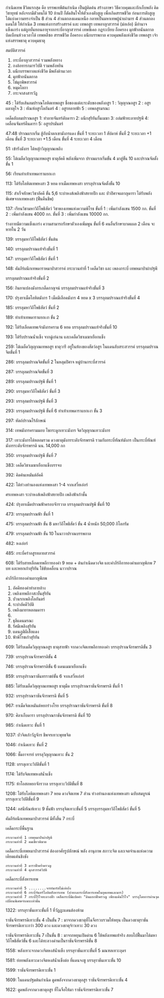 กำเนิดเทพ
ชีวิตแรกสุด คือ บรรพเทพีต้นกำเนิด
เป็นผู้คิดค้น สร้างภาษา วิธีควบคุมและกักเก็บพลัง คิดวิชายุทธ์
หลังจากมีตัวตนได้ 10 ล้านปี ก็ตัดสินใจให้ตัวเองดับสูญ เพื่อเกิดสรรพชีวิต
ก่อนการดับสูญ ได้แบ่งความทรงจำเป็น 8 ส่วน 
4 ส่วนตกลงแดนเหนือ กลายเป็นมหาเทพผู้นำเผ่ามาร 
4 ส่วนตกลงแดนใต้ ให้กำเนิด 3 เทพแห่งการสร้างสรรค์ และ เทพอสูร 
เทพอาญาสวรรค์ (ม่อเอ้อ) มีอำนาจแข็งแกร่ง แต่ถูกบั่นทอนอายุจากกระบี่อาญาสวรรค์ 
เทพซีเคอ กฎระเบียบ ถือครอง มุกฟ้าอนันตกาล บิดเบือนห้วงเวลาได้ 
เทพหลีซอ สรรพชีวิต ถือครอง ผนึกบรรพกาล ควบคุมพลังแห่งชีวิต 
เทพอสูร เจ้าแห่งสรรพธาตุ ควบคุมธาตุ

สมบัติสวรรค์
1. กระบี่อาญาสวรรค์ รวมพลังหยาง 
2. กงล้อทารกมารวิบัติ รวมพลังหยิน
3. ผนึกบรรพกาลแห่งชีวิต มีพลังด้านเวลา
4. มุกฟ้าอนันตกาล
5. ไข่มุกพิษสวรรค์
6. หมุดโลกา
7. กระจกสงสารวัฎ

45 : 
ได้รับเส้นลมปราณโลหิตเทพอสูร
ชื่อของแต่ละระดับของพลังอสูร
1 : วิญญาณอสูร
2 : อสูรผลาญใจ
3 : ทัณฑ์อสูรโลกันตร์
4 : อสูรทลายฟ้า
5 : เทพอสูรมรณะ

เคล็ดลับลมปราณอสูร
1: ทำลายจันทร์ดับดารา
2: ผนึกสุริยันกั้นเมฆา
3: ถล่มฟ้าทะลายปฐพี
4: เคลื่อนจันทร์คืนดารา 
5: อสูรปรมันตร์

47:48 
ปราณแรกเริ่ม สู้กับน้ำตกเขามังกรแดง
ขั้นที่ 1 ระยะเวลา 1 สัปดาห์
ขั้นที่ 2 ระยะเวลา +1 เดือน
ขั้นที่ 3 ระยะเวลา +1.5 เดือน
ขั้นที่ 4 ระยะเวลา 4 เดือน

51: 
เข้ารังมังกร ได้หญ้าวิญญาณเพลิง

55: 
ได้เมล็ดวิญญาณเทพอสูร ธาตุอัคคี
พลังเพิ่มจาก ปราณแรกเริ่มขั้น 4 มาสู่ขั้น 10 
และปราณจัดตั้งขั้น 1 

56: 
เรียนท่าเท้าเทพดาราแยกเงา 

113: 
ได้รับโลหิตเทพหงสา 3 หยด ยาเม็ดเทพหงสา บรรลุปราณจัดตั้งขั้น 10 

115: 
สำเร็จทักษะวิชาอัคคี ขั้น 5,6 
ระบำหงส์เพลิงฟ้าสยายปีก และ บัวปิศาจผลาญดารา
ได้รับพลังพิเศษจากเทพหงสา (ฟิ้นคืนชีพ)

137:
เรียนวิชามหาวิถีโพธิสัตว์ วิชาของเทพแห่งความพิโรธ
ขั้นที่ 1 : เพิ่มกำลังแขน 1500 กก.
ขั้นที่ 2 : เพิ่มกำลังแขน 4000 กก.
ขั้นที่ 3 : เพิ่มกำลังแขน 10000 กก.

ร่างกายมีตวามแข็งแกร่ง
ความสามารถรักษาตัวเองเพิ่มพูน 
ขั้นที่ 6 คนอื่นรักษาบาดแผล 2 เดือน จะหายใน 2 วัน 

139:
บรรลุมหาวิถีโพธิสัตว์ ขั้นต้น

140:
บรรลุลมปราณแท้จริงขั้นที่ 1

147:
บรรลุมหาวิถีโพธิสัตว์ ขั้นที่ 1

148:
คัมภีร์ผนึกเทพดาราหมาป่าสวรรค์ กระบวนท่าที่ 1
เคล็ดวิชา และ เพลงกระบี่
เทพหมาป่าผ่าปฐพี 

บรรลุลมปราณแท้จริงขั้นที่ 2

156:
กินยาแปลงมังกรเกล็ดกาญจน์
บรรลุลมปราณแท้จริงขั้นที่ 3

170:
ปรุงยาเม็ดโลหิตมังกร
1  เม็ดมีเลือดมังกร 4 หยด x 3
บรรลุลมปราณแท้จริงขั้นที่ 4

185:
บรรลุมหาวิถีโพธิสัตว์ ขั้นที่ 2

189:
ท่าเท้าเทพดาราแยกเงา ขั้น 2

192:
ได้รับเลือดเทพเจ้ามังกรคราม 6 หยด
บรรลุลมปราณแท้จริงขั้นที่ 10

193:
ได้รับปราณน้ำแข็ง จากฉู่เย่ฉาน
และเคล็ดวิชาเมฆาเยือกแข็ง

259:
ได้เมล็ดวิญญาณเทพอสูร ธาตุวารี
อยู่ในท้องของสัตว์อสูร ในแดนลับสระสวรรค์
บรรลุลมปราณจิตขั้นที่ 1

286:
บรรลุลมปราณจิตขั้นที่ 2
ในหลุมปิศาจ หมู่บ้านกระบี่สวรรค์

287:
บรรลุลมปราณจิตขั้นที่ 3

289:
บรรลุลมปราณปฐพี ขั้นที่ 1

290:
บรรลุมหาวิถีโพธิสัตว์ ขั้นที่ 3

293: 
บรรลุลมปราณปฐพี ขั้นที่ 3

293: 
บรรลุลมปราณปฐพี ขั้นที่ 6
ท่าเท้าเทพดาราแยกเงา ขั้น 3

297:
หัตถ์ปราณไร้ลักษณ์

314:
เทพมังกรครามมอบ
ไขกระดูกเทวะมังกร
จิตวิญญาณเทวะมังกร

317:
เทวะมังกรได้หลอมรวม
ดวงธาตุมังกรระดับจักรพรรดิ รวมกับกระบี่ทัณฑ์มังกร 
เป็นกระบี่ทัณฑ์มังกรระดับจักรพรรดิ นน. 14,000 กก

350:
บรรลุลมปราณปฐพี ขั้นที่ 7

383:
เคล็ดวิชาเมฆาเยือกแข็งบรรจบ

392:
คิดค้นเหมันต์อัคคี

422:
ได้ท่วงทำนองแห่งเทพหงสา 1-4
จากเสวี่ยเอ๋อร์

ศรเทพหงสา
ระบำหงส์เพลิงฟ้าสยายปีก
เพลิงฟ้าเก้าชั้น

424:
ปรุงยาเม็ดปราณฟ้าครอบจักรวาล
บรรลุลมปราณปฐพี ขั้นที่ 10

473:
บรรลุลมปราณฟ้า ขั้นที่ 1

475:
บรรลุลมปราณฟ้า ขั้น 8
มหาวิถีโพธิสัตว์ ขั้น 4 น้ำหนัก 50,000 กิโลกรัม

479:
บรรลุลมปราณฟ้า ขั้น 10
ในนาวาปราณบรรพกาล

482:
หงเอ๋อร์

485:
กระบี่คร่าอสูรทลายสวรรค์

608:
ได้รับสายเลือดเทพอีกาทองคำ 9 หยด + ต้นกำเนิดดวงจิต
และคำภีร์อีกาทองคำผลาญพิภพ 7 บท
และหยกเก้าสุริยัน ใช้ขับเคลื่อน นาวาปราณ 

คำภีร์อีกาทองคำผลาญพิภพ
1. อัคคีทองคำทำลายล้าง
2. เพลิงเทพอีกาสะบั้นสุริยัน
3. บัวนรกเพลิงโลกันตร์
4. ระบำอัคคีวิบัติ
5. เพลิงมายาหลอมดารา
6. 
7. ธุลีแดนมรณะ
8. รัศมีเพลิงสุริยัน
9. แดนภูติผีเสื้อแดง
10. ฟ้าพิโรธเก้าสุริยัน


609:
ได้รับเมล็ดวิญญาณอสูร ธาตุสายฟ้า
จากดวงจิตเทพอีกาทองคำ
บรรลุปราณจักรพรรดิขั้น 3

739:
บรรลุปราณจักรพรรดิขั้น 4

746:
บรรลุปราณจักรพรรดิขั้น 6
แดนเมฆาเยือกแข็ง

859:
บรรลุปราณราชันทรราชย์ขั้น 6
จากเสวี่ยเอ๋อร์

885:
ได้รับเมล็ดวิญญาณเทพอสูร ธาตุมืด
บรรลุปราณราชันจักรพรรดิ ขั้นที่ 1

932:
บรรลุปราณราชันจักรพรรดิ ขั้นที่ 5

967:
ยาเม็ดจิตเหมันต์หยกร่วงโรย
บรรลุปราณราชันจักรพรรดิ ขั้นที่ 8

970:
ศิลาเก็บดารา 
บรรลุปราณราชันจักรพรรดิ ขั้นที่ 10

985:
กำเนิดเทวะ ขั้นที่ 1

1037:
บัวจิตเก้าวัฎจักร
ชีพจรเทวะพุทธจิต

1046:
กำเนิดเทวะ ขั้นที่ 2

1066:
ซั๊มอาจารย์ บรรลุวิญญาณเทวะ ขั้น 2 

1128:
บรรลุเทวะวิบัติขั้นที่ 1

1174:
ได้รับจิตเทพหงส์น้ำแข็ง

1175:
ห้าโอสถหยกจักรวาล
บรรลุเทวะวิบัติขั้นที่ 8 

1208:
ได้รับโลหิตเทพหงสา 7 หยด ดวงจิตเทพ 7 ส่วน
ท่วงทำนองแห่งเทพหงสา ฉบับสมบูรณ์
บรรลุเทวะวิบัติขั้นที่ 9

1244: 
อสนีทัณฑ์เทวะ 9 ชั้นฟ้า
บรรลุจิตเทวะขั้นที่ 5
บรรลุบรรลุมหาวิถีโพธิสัตว์ ขั้นที่ 5



คัมภีร์ผนึกเทพหมาป่าสวรรค์ มีทั้งสิ้น 7 กระบี่

เคล็ดกระบี่พื้นฐาน

    กระบวนท่าที่ 1 เทพหมาป่าผ่าปฐพี
    กระบวนท่าที่ 2 คมเขี้ยวพิฆาต

เคล็ดกระบี่เทพหมาป่าสวรรค์ ต้องอาศัยรูปลักษณ์ พลัง อานุภาพ สภาวะจิต และเจตจำนงแห่งความเคียดแค้นชิงชัง

    กระบวนท่าที่ 3 ดาราฟ้าคร่ำครวญ
    กระบวนท่าที่ 4 คุกสวรรค์วิบัติ

เคล็ดกระบี่สังหารเทพ

    กระบวนท่าที่ 5 ........จารย์มาร์สไม่เอ่ยถึง
    กระบวนท่าที่ 6 กระบี่จันทร์โลหิตสังหารเทพ (ค่ายกลกระบี่สังหารเทพในยุคเทพและมาร)
    กระบวนท่าที่ 7 กระบี่ไร้ใจทะลวงฟ้า เคล็ดกระบี่มีแปดคำ "ดินแยกฟ้าครวญ เพียงแค้นไร้ใจ" บรรลุโดยการผ่านจุดเปลี่ยนพิเศษจำเพาะเท่านั้น



1322:
บรรลุราชันเทวะขั้นที่ 1
ที่วัฏฏะแดนต้องห้าม

ราชันจักรพรรดิเทวะขั้น 4 เป็นขั้น 7 : มาจากดวงธาตุที่ไฉจือรวบรวมให้หยุน เป็นดวงธาตุราชันจักรพรรดิเทวะกว่า 300 ดวง และดวงธาตุจ้าวเทวะ 30 ดวง 

ราชันจักรพรรดิเทวะขั้น 7 เป็นขั้น 8 : มาจากหยุนเปิดด่าน 6 ใช้พลังเทพแท้จริง สลบไปฟื้นมาได้มหาวิถีโพธิสัตว์ขั้น 6 และได้ทะลวงด่านเป็นราชันจักรพรรดิขั้น 8

1558: 
พลังเทวะจากดวงจิตหงส์น้ำแข็ง บรรลุราชันเทวะขั้นที่ 5 มณฑลเทวะอุดร 

1581:
ย่อยพลังเทวะดวงจิตหงส์น้ำแข็งต่อ ที่แดนจงซู บรรลุราชันเทวะขั้น 10

1599:
ราชันจักรพรรดิเทวะขั้น 1 

1609: 
ในแดนปฐมต้นกำเนิด ดูดพลังจากดวงธาตุอสูร ราชันจักรพรรดิเทวะขั้น 4

1622:
ดูดพลังจากดวงธาตุอสูร ที่ไฉจือให้มา ราชันจักรพรรดิเทวะขั้น 7
